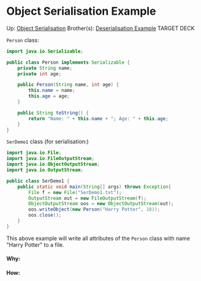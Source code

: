 # Object Serialisation Example

Up: [Object Serialisation](object_serialisation)
Brother(s): [Deserialisation Example](deserialisation_example)
TARGET DECK

`Person` class:

```java
import java.io.Serializable;

public class Person implements Serializable {
	private String name;
	private int age;

	public Person(String name, int age) {
		this.name = name;
		this.age = age;
	}

	public String toString() {
		return "Name: " + this.name + "; Age: " + this.age;
	}
}
```

`SerDemo1` class (for serialisation:)

```java
import java.io.File;
import java.io.FileOutputStream;
import java.io.ObjectOutputStream;
import java.io.OutputStream;

public class SerDemo1 {
	public static void main(String[] args) throws Exception{
		File f = new File("SerDemo1.txt");
		OutputStream out = new FileOutputStream(f);
		ObjectOutputStream oos = new ObjectOutputStream(out);
		oos.writeObject(new Person("Harry Potter", 18));
		oos.close();
	}
}
```

This above example will write all attributes of the `Person` class with name "Harry Potter" to a file.



































#### Why:
#### How:









